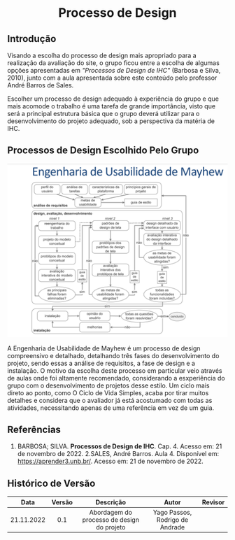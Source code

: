 <h1 align="center">Processo de Design</h1>
 
## Introdução

Visando a escolha do processo de design mais apropriado para a realização da avaliação do site, o grupo ficou entre a escolha de algumas opções apresentadas em *"Processos de Design de IHC"* (Barbosa e Silva, 2010), junto com a aula apresentada sobre este conteúdo pelo professor André Barros de Sales.

Escolher um processo de design adequado à experiência do grupo e que mais acomode o trabalho é uma tarefa de grande importância, visto que será a principal estrutura básica que o grupo deverá utilizar para o desenvolvimento do projeto adequado, sob a perspectiva da matéria de IHC.

## Processos de Design Escolhido Pelo Grupo
![alt text](images/mayhew_proc_des.png)

A Engenharia de Usabilidade de Mayhew é um processo de design compreensivo e detalhado, detalhando três fases do desenvolvimento do projeto, sendo essas a análise de requisitos, a fase de design e a instalação. O motivo da escolha deste processo em particular veio através de aulas onde foi altamente recomendado, considerando a esxperiência do grupo com o desenvolvimento de projetos desse estilo. Um ciclo mais direto ao ponto, como O Ciclo de Vida Simples, acaba por tirar muitos detalhes e considera que o avaliador já está acostumado com todas as atividades, necessitando apenas de uma referência em vez de um guia.

## Referências

1. BARBOSA; SILVA. **Processos de Design de IHC**. Cap. 4. Acesso em: 21 de novembro de 2022.
2.SALES, André Barros. Aula 4. Disponível em: <https://aprender3.unb.br/>. Acesso em: 21 de novembro de 2022.

## Histórico de Versão

|  Data  | Versão | Descrição | Autor | Revisor |
| :----: | :----: | :-------: | :---: | :--------:|
| 21.11.2022 | 0.1 | Abordagem do processo de design do projeto | Yago Passos, Rodrigo de Andrade  |  |